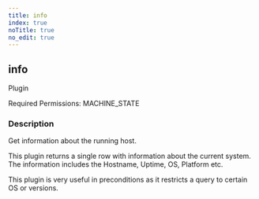 ```yaml
---
title: info
index: true
noTitle: true
no_edit: true
---
```




<div class="vql_item"></div>


## info
<span class='vql_type label label-warning pull-right page-header'>Plugin</span>


Required Permissions: 
<span class="linkcolour label label-success">MACHINE_STATE</span>

### Description

Get information about the running host.

This plugin returns a single row with information about the current
system. The information includes the Hostname, Uptime, OS, Platform
etc.

This plugin is very useful in preconditions as it restricts a query to
certain OS or versions.


